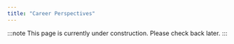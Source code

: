 ```yaml
---
title: "Career Perspectives"
---
```


:::note
This page is currently under construction. Please check back later.
::: 